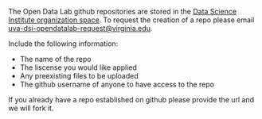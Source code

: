 The Open Data Lab github repositories are stored in the [Data Science Institute organization space](https://github.com/UVA-DSI).
To request the creation of a repo please email uva-dsi-opendatalab-request@virginia.edu. 

Include the following information:
* The name of the repo
* The liscense you would like applied
* Any preexisting files to be uploaded
* The github username of anyone to have access to the repo

If you already have a repo established on github please provide the url and we will fork it.
